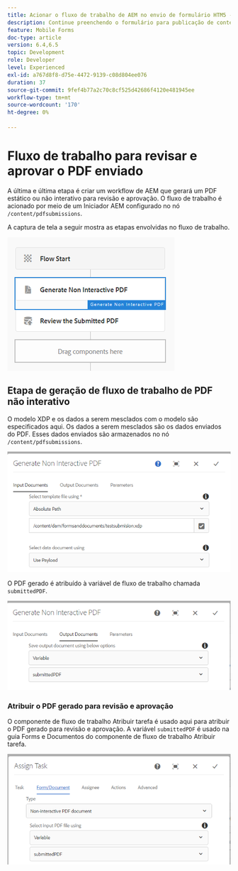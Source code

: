 ```yaml
---
title: Acionar o fluxo de trabalho de AEM no envio de formulário HTM5 - Revisar e aprovar PDF
description: Continue preenchendo o formulário para publicação de conteúdo para dispositivos móveis no modo offline e envie o formulário para publicação de conteúdo para dispositivos móveis para acionar o fluxo de trabalho do AEM
feature: Mobile Forms
doc-type: article
version: 6.4,6.5
topic: Development
role: Developer
level: Experienced
exl-id: a767d8f8-d75e-4472-9139-c08d804ee076
duration: 37
source-git-commit: 9fef4b77a2c70c8cf525d42686f4120e481945ee
workflow-type: tm+mt
source-wordcount: '170'
ht-degree: 0%

---
```


# Fluxo de trabalho para revisar e aprovar o PDF enviado

A última e última etapa é criar um workflow de AEM que gerará um PDF estático ou não interativo para revisão e aprovação. O fluxo de trabalho é acionado por meio de um Iniciador AEM configurado no nó `/content/pdfsubmissions`.

A captura de tela a seguir mostra as etapas envolvidas no fluxo de trabalho.

![fluxo de trabalho](assets/workflow.PNG)

## Etapa de geração de fluxo de trabalho de PDF não interativo

O modelo XDP e os dados a serem mesclados com o modelo são especificados aqui. Os dados a serem mesclados são os dados enviados do PDF. Esses dados enviados são armazenados no nó `/content/pdfsubmissions`.

![fluxo de trabalho](assets/generate-pdf1.PNG)

O PDF gerado é atribuído à variável de fluxo de trabalho chamada `submittedPDF`.

![fluxo de trabalho](assets/generate-pdf2.PNG)

### Atribuir o PDF gerado para revisão e aprovação

O componente de fluxo de trabalho Atribuir tarefa é usado aqui para atribuir o PDF gerado para revisão e aprovação. A variável `submittedPDF` é usado na guia Forms e Documentos do componente de fluxo de trabalho Atribuir tarefa.

![fluxo de trabalho](assets/assign-task.PNG)
